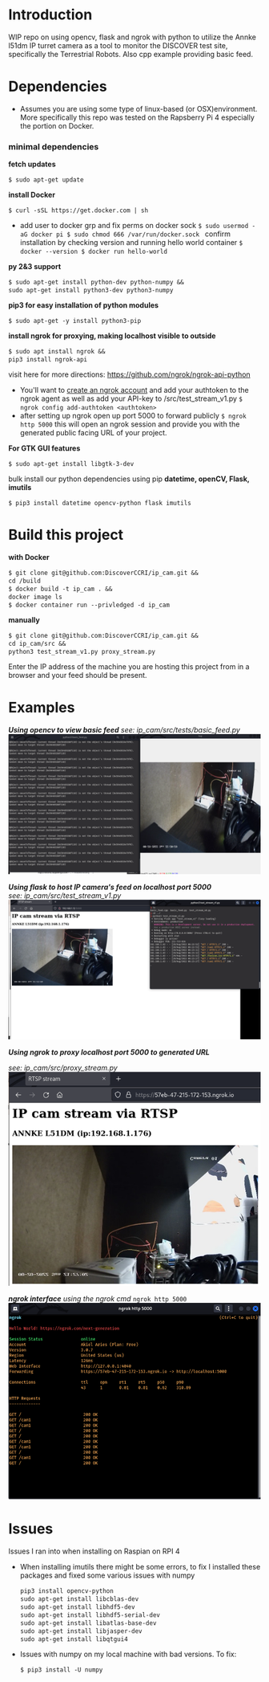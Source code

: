 # Introduction
WIP repo on using opencv, flask and ngrok with python to utilize the 
Annke l51dm IP turret camera as a tool to monitor the 
DISCOVER test site, specifically the Terrestrial Robots. 
Also cpp example providing basic feed.


# Dependencies
- Assumes you are using some type of linux-based (or OSX)environment. More specifically
this repo was tested on the Rapsberry Pi 4 especially the portion on Docker.

### minimal dependencies
**fetch updates**
```
$ sudo apt-get update
```

**install Docker**
```
$ curl -sSL https://get.docker.com | sh
```
- add user to docker grp and fix perms on docker sock
        ```
        $ sudo usermod -aG docker pi
        $ sudo chmod 666 /var/run/docker.sock 
        ```
    confirm installation by checking version and running hello world container
        ```
        $ docker --version
        $ docker run hello-world
        ```
        
**py 2&3 support**
```
$ sudo apt-get install python-dev python-numpy &&
sudo apt-get install python3-dev python3-numpy
```

**pip3 for easy installation of python modules**
```
$ sudo apt-get -y install python3-pip
```
**install ngrok for proxying, making localhost visible to outside**
```
$ sudo apt install ngrok &&
pip3 install ngrok-api
```
visit here for more directions: https://github.com/ngrok/ngrok-api-python
- You'll want to [create an ngrok account](https://dashboard.ngrok.com/get-started/setup) and add your authtoken to the 
ngrok agent as well as add your API-key to /src/test_stream_v1.py
        ```
        $ ngrok config add-authtoken <authtoken>
        ```
- after setting up ngrok open up port 5000 to forward publicly
        ```
        $ ngrok http 5000
        ```
this will open an ngrok session and provide you with the generated public facing
URL of your project.


**For GTK GUI features**
```
$ sudo apt-get install libgtk-3-dev
```
bulk install our python dependencies using pip
**datetime, openCV, Flask, imutils**
```
$ pip3 install datetime opencv-python flask imutils
```

# Build this project
**with Docker**
```
$ git clone git@github.com:DiscoverCCRI/ip_cam.git &&
cd /build 
$ docker build -t ip_cam . &&
docker image ls
$ docker container run --privledged -d ip_cam
```
**manually**
```
$ git clone git@github.com:DiscoverCCRI/ip_cam.git &&
cd ip_cam/src &&
python3 test_stream_v1.py proxy_stream.py
```
Enter the IP address of the machine you are hosting this project from in a browser
and your feed should be present. 

# Examples
***Using opencv to view basic feed*** 
*see: ip_cam/src/tests/basic_feed.py*
![example](https://github.com/DiscoverCCRI/ip_cam/blob/main/imgs/basic_feed.png)

***Using flask to host IP camera's feed on localhost port 5000*** <br>
*see: ip_cam/src/test_stream_v1.py* <br>
![example2](https://github.com/DiscoverCCRI/ip_cam/blob/main/imgs/flask_localhost.png)

***Using ngrok to proxy localhost port 5000 to generated URL***

*see: ip_cam/src/proxy_stream.py*
![example3](https://github.com/DiscoverCCRI/ip_cam/blob/main/imgs/localhost-to-ngrok_stream.png)

***ngrok interface***
*using the ngrok cmd*
    ```
    ngrok http 5000
    ```
![example4](https://github.com/DiscoverCCRI/ip_cam/blob/main/imgs/ngrok_session.png)


# Issues
Issues I ran into when installing on Raspian on RPI 4
  - When installing imutils there might be some errors, to fix I installed
  these packages and fixed some various issues with numpy
    ```
    pip3 install opencv-python
    sudo apt-get install libcblas-dev
    sudo apt-get install libhdf5-dev
    sudo apt-get install libhdf5-serial-dev
    sudo apt-get install libatlas-base-dev
    sudo apt-get install libjasper-dev 
    sudo apt-get install libqtgui4 
    ```
  - Issues with numpy on my local machine with bad versions. To fix:
    ```
    $ pip3 install -U numpy
    ```
